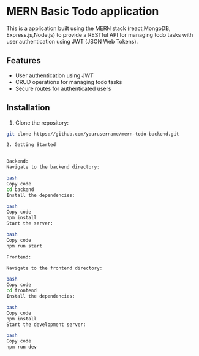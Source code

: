 # MERN Basic Todo application

This is a application built using the MERN stack (react,MongoDB, Express.js,Node.js) to provide a RESTful API for managing todo tasks with user authentication using JWT (JSON Web Tokens).

## Features

- User authentication using JWT
- CRUD operations for managing todo tasks
- Secure routes for authenticated users


## Installation

1. Clone the repository:

```bash
git clone https://github.com/yourusername/mern-todo-backend.git

2. Getting Started


Backend:
Navigate to the backend directory:

bash
Copy code
cd backend
Install the dependencies:

bash
Copy code
npm install
Start the server:

bash
Copy code
npm run start

Frontend:

Navigate to the frontend directory:

bash
Copy code
cd frontend
Install the dependencies:

bash
Copy code
npm install
Start the development server:

bash
Copy code
npm run dev
